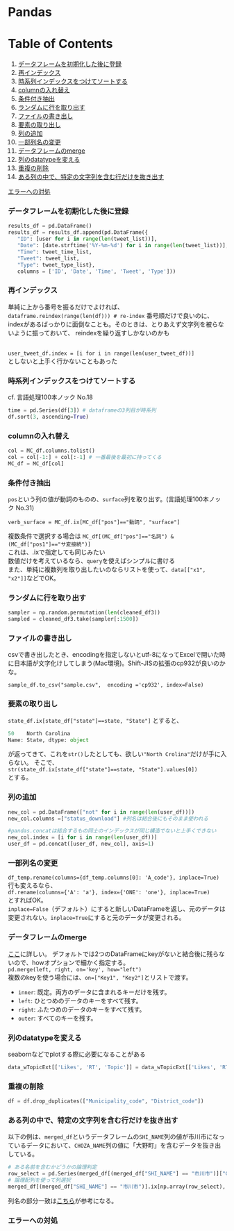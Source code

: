 <h1>Pandas</h1>

# Table of Contents
1. [データフレームを初期化した後に登録](#データフレームを初期化した後に登録)
2. [再インデックス](#再インデックス)
3. [時系列インデックスをつけてソートする](#時系列インデックスをつけてソートする)
4. [columnの入れ替え](#columnの入れ替え)
5. [条件付き抽出](#条件付き抽出)
6. [ランダムに行を取り出す](#ランダムに行を取り出す)
7. [ファイルの書き出し](#ファイルの書き出し)
8. [要素の取り出し](#要素の取り出し)
9. [列の追加](#列の追加)
10. [一部列名の変更](#一部列名の変更)
11. [データフレームのmerge](#データフレームのmerge)
12. [列のdatatypeを変える](#列のdatatypeを変える)
13. [重複の削除](#重複の削除)
14. [ある列の中で、特定の文字列を含む行だけを抜き出す](#ある列の中で特定の文字列を含む行だけを抜き出す)

[エラーへの対処](#エラーへの対処)

### データフレームを初期化した後に登録
```python
results_df = pd.DataFrame()
results_df = results_df.append(pd.DataFrame({
   "ID": [user for i in range(len(tweet_list))],       
   "Date": [date.strftime('%Y-%m-%d') for i in range(len(tweet_list))],
   "Time": tweet_time_list,
   "Tweet": tweet_list,
   "Type": tweet_type_list},
   columns = ['ID', 'Date', 'Time', 'Tweet', 'Type']))
```

### 再インデックス
単純に上から番号を振るだけでよければ、<br>
`dataframe.reindex(range(len(df))) # re-index`
番号順だけで良いのに、indexがあるばっかりに面倒なことも。そのときは、とりあえず文字列を被らないように振っておいて、 reindexを繰り返すしかないのかも<br><br>

`user_tweet_df.index = [i for i in range(len(user_tweet_df))]`<br>
としないと上手く行かないこともあった

### 時系列インデックスをつけてソートする
cf. 言語処理100本ノック No.18<br>
```python
time = pd.Series(df[3]) # dataframeの3列目が時系列
df.sort(3, ascending=True)
```
### columnの入れ替え
```python
col = MC_df.columns.tolist()
col = col[-1:] + col[:-1] # 一番最後を最初に持ってくる
MC_df = MC_df[col]
```

### 条件付き抽出
`pos`という列の値が動詞のものの、`surface`列を取り出す。(言語処理100本ノック No.31)
```
verb_surface = MC_df.ix[MC_df["pos"]=="動詞", "surface"]
```

複数条件で選択する場合は
`MC_df[(MC_df["pos"]=="名詞") & (MC_df["pos1"]=="サ変接続")]` <br>
これは、.ixで指定しても同じみたい
<br>
数値だけを考えているなら、`query`を使えばシンプルに書ける<br>
また、単純に複数列を取り出したいのならリストを使って、`data[["x1", "x2"]]`などでOK。

### ランダムに行を取り出す
```python
sampler = np.random.permutation(len(cleaned_df3))
sampled = cleaned_df3.take(sampler[:1500])
```

### ファイルの書き出し
csvで書き出したとき、encodingを指定しないとutf-8になってExcelで開いた時に日本語が文字化けしてしまう(Mac環境)。Shift-JISの拡張のcp932が良いのかな。
```
sample_df.to_csv("sample.csv",  encoding ='cp932', index=False)
```

### 要素の取り出し
`state_df.ix[state_df["state"]==state, "State"]`
とすると、
```python
50    North Carolina
Name: State, dtype: object
```
が返ってきて、これを`str()`したとしても、欲しい`"North Crolina"`だけが手に入らない。
そこで、<br>
`str(state_df.ix[state_df["state"]==state, "State"].values[0])`<br>
とする。

### 列の追加
```python
new_col = pd.DataFrame(["not" for i in range(len(user_df))])
new_col.columns =["status_download"] #列名は結合後にもそのまま使われる

#pandas.concatは結合するもの同士のインデックスが同じ構造でないと上手くできない
new_col.index = [i for i in range(len(user_df))]
user_df = pd.concat([user_df, new_col], axis=1)
```

### 一部列名の変更
`df_temp.rename(columns={df_temp.columns[0]: 'A_code'}, inplace=True)`<br>
行も変えるなら、<br>
`df.rename(columns={'A': 'a'}, index={'ONE': 'one'}, inplace=True)`<br>
とすればOK。<br>
`inplace=False`（デフォルト）にすると新しいDataFrameを返し、元のデータは変更されない。`inplace=True`にすると元のデータが変更される。

### データフレームのmerge
<a href="http://sinhrks.hatenablog.com/entry/2015/01/28/073327" target="_blank">ここ</a>に詳しい。
デフォルトでは2つのDataFrameにkeyがないと結合後に残らないので、howオプションで細かく指定する。<br>
`pd.merge(left, right, on='key', how="left")`<br>
複数のkeyを使う場合には、`on=["Key1", "Key2"]`とリストで渡す。
* `inner`: 既定。両方のデータに含まれるキーだけを残す。
* `left`: ひとつめのデータのキーをすべて残す。
* `right`: ふたつめのデータのキーをすべて残す。
* `outer`: すべてのキーを残す。

### 列のdatatypeを変える
seabornなどでplotする際に必要になることがある
```python
data_wTopicExt[['Likes', 'RT', 'Topic']] = data_wTopicExt[['Likes', 'RT', 'Topic']].astype(float)
```

### 重複の削除
```python
df = df.drop_duplicates(["Municipality_code", "District_code"])
```

### ある列の中で、特定の文字列を含む行だけを抜き出す
以下の例は、`merged_df`というデータフレームの`SHI_NAME`列の値が市川市になっているデータにおいて、`CHOZA_NAME`列の値に「大野町」を含むデータを抜き出している。
```python
# ある名前を含むかどうかの論理判定
row_select = pd.Series(merged_df[(merged_df["SHI_NAME"] == "市川市")]["CHOAZA_NAME"]).str.contains("大野町")
# 論理配列を使って列選択
merged_df[(merged_df["SHI_NAME"] == "市川市")].ix[np.array(row_select), :]
```
列名の部分一致は<a href="http://qiita.com/hik0107/items/d991cc44c2d1778bb82e#%E3%83%87%E3%83%BC%E3%82%BF%E3%82%92%E3%81%84%E3%81%98%E3%81%A3%E3%81%A6%E3%81%BF%E3%82%88%E3%81%86" target="_blank">こちら</a>が参考になる。

### エラーへの対処

